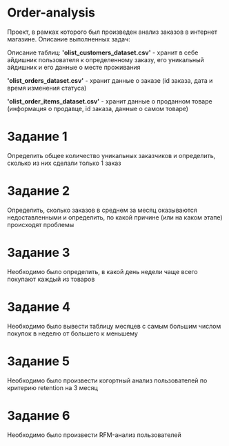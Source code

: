 # Order-analysis
Проект, в рамках которого был произведен анализ заказов в интернет магазине. Описание выполненных задач:

Описание таблиц:
**'olist_customers_dataset.csv'** - хранит в себе айдишник пользователя к определенному заказу, его уникальный айдишник и его данные о месте проживания

**'olist_orders_dataset.csv'** - хранит данные о заказе (id заказа, дата и время изменения статуса)

**'olist_order_items_dataset.csv'** - хранит данные о проданном товаре (информация о продавце, id заказа, данные о самом товаре)

# Задание 1
Определить общее количество уникальных заказчиков и определить, сколько из них сделали только 1 заказ

# Задание 2
Определить, сколько заказов в среднем за месяц оказываются недоставленными и определить, по какой причине (или на каком этапе) происходят проблемы

# Задание 3
Необходимо было определить, в какой день недели чаще всего покупают каждый из товаров

# Задание 4
Необходимо было вывести таблицу месяцев с самым большим числом покупок в неделю от большего к меньшему

# Задание 5
Необходимо было произвести когортный анализ пользователей по критерию retention на 3 месяц

# Задание 6
Необходимо было произвести RFM-анализ пользователей
